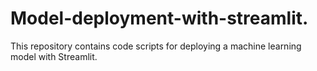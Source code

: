 # Model-deployment-with-streamlit.
This repository contains code scripts for deploying a machine learning model with Streamlit. 
